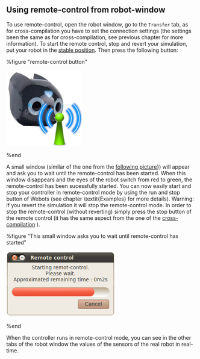 ## Using remote-control from robot-window

To use remote-control, open the robot window, go to the `Transfer` tab, as for
cross-compilation you have to set the connection settings (the settings been the
same as for cross-compilation, see previous chapter for more information). To
start the remote control, stop and revert your simulation, put your robot in the
[stable
position](send-a-controller-to-the-robot.md#start-position-of-the-robot-the-robot-is-sit-down-same-start-position-as-in-simulation).
Then press the following button:

%figure "remote-control button"

![remote-control button](png/remote.png)

%end

A small window (similar of the one from the [following
picture](#this-small-window-asks-you-to-wait-until-remote-control-has-started)})
will appear and ask you to wait until the remote-control has been started. When
this window disappears and the eyes of the robot switch from red to green, the
remote-control has been sucessfully started. You can now easily start and stop
your controller in remote-control mode by using the run and stop button of
Webots (see chapter \textit{Examples} for more details). Warning: if you revert
the simulation it will stop the remote-control mode. In order to stop the
remote-control (without reverting) simply press the stop button of the remote
control (it has the same aspect from the one of the
[cross-compilation](send-a-controller-to-the-robot.md#stop-button) ).

%figure "This small window asks you to wait until remote-control has started"

![This small window asks you to wait until remote-control has started](png/waitWindow.png)

%end

When the controller runs in remote-control mode, you can see in the other tabs
of the robot window the values of the sensors of the real robot in real-time.

